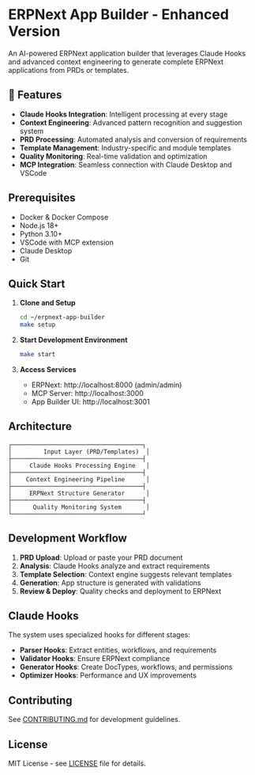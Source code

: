 # ERPNext App Builder - Enhanced Version

An AI-powered ERPNext application builder that leverages Claude Hooks and advanced context engineering to generate complete ERPNext applications from PRDs or templates.

## 🚀 Features

- **Claude Hooks Integration**: Intelligent processing at every stage
- **Context Engineering**: Advanced pattern recognition and suggestion system
- **PRD Processing**: Automated analysis and conversion of requirements
- **Template Management**: Industry-specific and module templates
- **Quality Monitoring**: Real-time validation and optimization
- **MCP Integration**: Seamless connection with Claude Desktop and VSCode

## Prerequisites

- Docker & Docker Compose
- Node.js 18+
- Python 3.10+
- VSCode with MCP extension
- Claude Desktop
- Git

## Quick Start

1. **Clone and Setup**
   ```bash
   cd ~/erpnext-app-builder
   make setup
   ```

2. **Start Development Environment**
   ```bash
   make start
   ```

3. **Access Services**
   - ERPNext: http://localhost:8000 (admin/admin)
   - MCP Server: http://localhost:3000
   - App Builder UI: http://localhost:3001

## Architecture

```
┌─────────────────────────────────────┐
│         Input Layer (PRD/Templates)  │
├─────────────────────────────────────┤
│     Claude Hooks Processing Engine   │
├─────────────────────────────────────┤
│    Context Engineering Pipeline      │
├─────────────────────────────────────┤
│     ERPNext Structure Generator      │
├─────────────────────────────────────┤
│      Quality Monitoring System       │
└─────────────────────────────────────┘
```

## Development Workflow

1. **PRD Upload**: Upload or paste your PRD document
2. **Analysis**: Claude Hooks analyze and extract requirements
3. **Template Selection**: Context engine suggests relevant templates
4. **Generation**: App structure is generated with validations
5. **Review & Deploy**: Quality checks and deployment to ERPNext

## Claude Hooks

The system uses specialized hooks for different stages:
- **Parser Hooks**: Extract entities, workflows, and requirements
- **Validator Hooks**: Ensure ERPNext compliance
- **Generator Hooks**: Create DocTypes, workflows, and permissions
- **Optimizer Hooks**: Performance and UX improvements

## Contributing

See [CONTRIBUTING.md](CONTRIBUTING.md) for development guidelines.

## License

MIT License - see [LICENSE](LICENSE) file for details.
